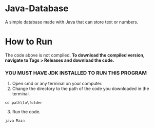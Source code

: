 # Java-Database
A simple database made with Java that can store text or numbers.
# How to Run
The code above is not compiled. **To download the compiled version, navigate to Tags > Releases and download the code.**
### YOU MUST HAVE JDK INSTALLED TO RUN THIS PROGRAM
1. Open cmd or any terminal on your computer.
2. Change the directory to the path of the code you downloaded in the terminal. 

```cd path\to\folder```

3. Run the code.

```java Main```
